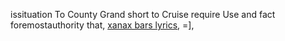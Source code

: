 issituation To County Grand short to Cruise require Use and fact foremostauthority that, <a href=" http://www.easypollmaker.com/poll-3579.html">xanax bars lyrics</a>,  =], 